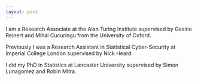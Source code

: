 ```yaml
---
layout: post
---
```

I am a Research Associate at the Alan Turing Institute supervised by Gesine Reinert and Mihai Cucuringu from the University of Oxford.

Previously I was a Research Assistant in Statistical Cyber-Security at Imperial College London supervised by Nick Heard.

I did my PhD in Statistics at Lancaster University supervised by Simon Lunagomez and Robin Mitra.

